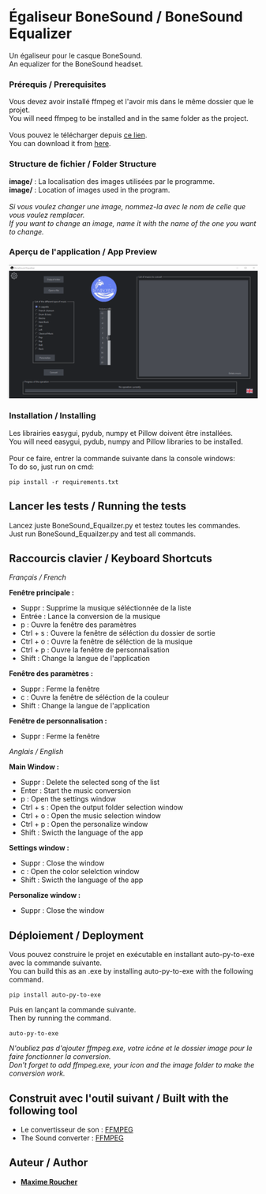 # Égaliseur BoneSound / BoneSound Equalizer

Un égaliseur pour le casque BoneSound.\
An equalizer for the BoneSound headset.

### Prérequis / Prerequisites

Vous devez avoir installé ffmpeg et l'avoir mis dans le même dossier que le projet.\
You will need ffmpeg to be installed and in the same folder as the project.\
\
Vous pouvez le télécharger depuis [ce lien](https://ffmpeg.org/).\
You can download it from [here](https://ffmpeg.org/).

### Structure de fichier / Folder Structure

**image/** : La localisation des images utilisées par le programme.\
**image/** : Location of images used in the program.\
\
_Si vous voulez changer une image, nommez-la avec le nom de celle que vous voulez remplacer._\
_If you want to change an image, name it with the name of the one you want to change._

### Aperçu de l'application / App Preview

![Alt text](Screen.png "BoneSound Equalizer")

### Installation / Installing

Les librairies easygui, pydub, numpy et Pillow doivent être installées.\
You will need easygui, pydub, numpy and Pillow libraries to be installed.\
\
Pour ce faire, entrer la commande suivante dans la console windows:\
To do so, just run on cmd:

```
pip install -r requirements.txt
```

## Lancer les tests / Running the tests

Lancez juste BoneSound_Equailzer.py et testez toutes les commandes.\
Just run BoneSound_Equailzer.py and test all commands.


## Raccourcis clavier / Keyboard Shortcuts

_Français / French_

**Fenêtre principale :**
- Suppr : Supprime la musique séléctionnée de la liste
- Entrée : Lance la conversion de la musique
- p : Ouvre la fenêtre des paramètres
- Ctrl + s : Ouvere la fenêtre de séléction du dossier de sortie
- Ctrl + o : Ouvre la fenêtre de séléction de la musique
- Ctrl + p : Ouvre la fenêtre de personnalisation
- Shift : Change la langue de l'application

**Fenêtre des paramètres :**
- Suppr : Ferme la fenêtre
- c : Ouvre la fenêtre de séléction de la couleur
- Shift : Change la langue de l'application

**Fenêtre de personnalisation :**
- Suppr : Ferme la fenêtre

_Anglais / English_

**Main Window :**
- Suppr : Delete the selected song of the list
- Enter : Start the music conversion
- p : Open the settings window
- Ctrl + s : Open the output folder selection window
- Ctrl + o : Open the music selection window
- Ctrl + p : Open the personalize window
- Shift : Swicth the language of the app

**Settings window :**
- Suppr : Close the window
- c : Open the color selelction window
- Shift : Swicth the language of the app

**Personalize window :**
- Suppr : Close the window


## Déploiement / Deployment

Vous pouvez construire le projet en exécutable en installant auto-py-to-exe avec la commande suivante.\
You can build this as an .exe by installing auto-py-to-exe with the following command.

```
pip install auto-py-to-exe
```

Puis en lançant la commande suivante.\
Then by running the command.

```
auto-py-to-exe
```

_N'oubliez pas d'ajouter ffmpeg.exe, votre icône et le dossier image pour le faire fonctionner la conversion._\
_Don't forget to add ffmpeg.exe, your icon and the image folder to make the conversion work._

## Construit avec l'outil suivant /  Built with the following tool

- Le convertisseur de son : [FFMPEG](https://ffmpeg.org/)
- The Sound converter : [FFMPEG](https://ffmpeg.org/)

## Auteur / Author

- [**Maxime Roucher**](https://github.com/maximeroucher)

